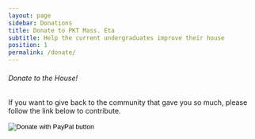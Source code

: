 ```yaml
---
layout: page
sidebar: Donations
title: Donate to PKT Mass. Eta
subtitle: Help the current undergraduates improve their house
position: 1
permalink: /donate/
---
```

###### Donate to the House!

If you want to give back to the community that gave you so much, please follow the link below to contribute. 

<form action="https://www.paypal.com/cgi-bin/webscr" method="post" target="_top">
<input type="hidden" name="cmd" value="_donations" />
<input type="hidden" name="business" value="L86A7C6MXVCU2" />
<input type="hidden" name="currency_code" value="USD" />
<input type="image" src="https://www.paypalobjects.com/en_US/i/btn/btn_donateCC_LG.gif" border="0" name="submit" title="PayPal - The safer, easier way to pay online!" alt="Donate with PayPal button" />
<img alt="" border="0" src="https://www.paypal.com/en_US/i/scr/pixel.gif" width="1" height="1" />
</form>